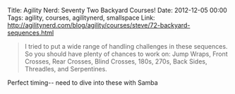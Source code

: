 Title: Agility Nerd: Seventy Two Backyard Courses!
Date: 2012-12-05 00:00
Tags: agility, courses, agilitynerd, smallspace
Link: http://agilitynerd.com/blog/agility/courses/steve/72-backyard-sequences.html

> I tried to put a wide range of handling challenges in these sequences. So you should have plenty of chances to work on: Jump Wraps, Front Crosses, Rear Crosses, Blind Crosses, 180s, 270s, Back Sides, Threadles, and Serpentines.

Perfect timing-- need to dive into these with Samba